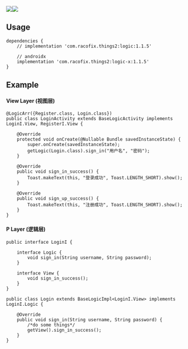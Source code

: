 <a href='https://bintray.com/meikoz/Things2/logic-x?source=watch' alt='Get automatic notifications about new "logic-x" versions'><img src='https://www.bintray.com/docs/images/bintray_badge_color.png'></a><a href='https://bintray.com/meikoz/Things2/logic-x?source=watch' alt='Get automatic notifications about new "logic-x" versions'><img src='https://www.bintray.com/docs/images/bintray_badge_color.png'></a>
## Usage
```
dependencies {
    // implementation 'com.racofix.things2:logic:1.1.5'

    // androidx
    implementation 'com.racofix.things2:logic-x:1.1.5'
}
```

## Example
#### View Layer (视图层)
```
@LogicArr({Register.class, Login.class})
public class LoginActivity extends BaseLogicActivity implements LoginI.View, RegisterI.View {

    @Override
    protected void onCreate(@Nullable Bundle savedInstanceState) {
        super.onCreate(savedInstanceState);
        getLogic(Login.class).sign_in("用户名", "密码");
    }

    @Override
    public void sign_in_success() {
        Toast.makeText(this, "登录成功", Toast.LENGTH_SHORT).show();
    }

    @Override
    public void sign_up_success() {
        Toast.makeText(this, "注册成功", Toast.LENGTH_SHORT).show();
    }
}
```

#### P Layer (逻辑层)
```
public interface LoginI {

    interface Logic {
        void sign_in(String username, String password);
    }

    interface View {
        void sign_in_success();
    }
}

public class Login extends BaseLogicImpl<LoginI.View> implements LoginI.Logic {

    @Override
    public void sign_in(String username, String password) {
        /*do some things*/
        getView().sign_in_success();
    }
}
```
